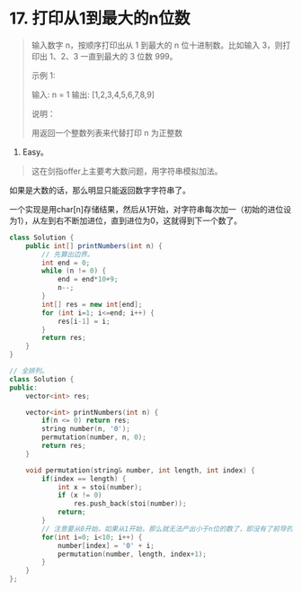# 17. 打印从1到最大的n位数

> 输入数字 n，按顺序打印出从 1 到最大的 n 位十进制数。比如输入 3，则打印出 1、2、3 一直到最大的 3 位数 999。
>
> 示例 1:
>
> 输入: n = 1
> 输出: [1,2,3,4,5,6,7,8,9]
>
>
> 说明：
>
> 用返回一个整数列表来代替打印
> n 为正整数

1. Easy。

> 这在剑指offer上主要考大数问题，用字符串模拟加法。

如果是大数的话，那么明显只能返回数字字符串了。

一个实现是用char[n]存储结果，然后从1开始，对字符串每次加一（初始的进位设为1），从左到右不断加进位，直到进位为0，这就得到下一个数了。

```java
class Solution {
    public int[] printNumbers(int n) {
        // 先算出边界。
        int end = 0;
        while (n != 0) {
            end = end*10+9;
            n--;
        }
        int[] res = new int[end];
        for (int i=1; i<=end; i++) {
            res[i-1] = i;
        }
        return res;
    }
}
```

```cpp
// 全排列。
class Solution {
public:
    vector<int> res;

    vector<int> printNumbers(int n) {
        if(n <= 0) return res;
        string number(n, '0');
        permutation(number, n, 0);
        return res;
    }

    void permutation(string& number, int length, int index) {
        if(index == length) {
            int x = stoi(number);
            if (x != 0)
                res.push_back(stoi(number));
            return;
        }
        // 注意要从0开始，如果从1开始，那么就无法产出小于n位的数了，即没有了前导的零。
        for(int i=0; i<10; i++) { 
            number[index] = '0' + i;
            permutation(number, length, index+1);
        }
    }
};
```

